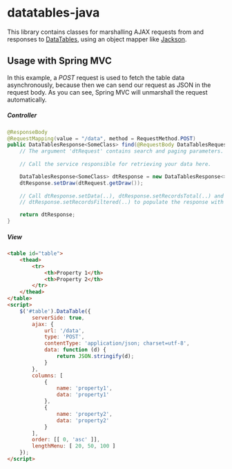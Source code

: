 # datatables-java
This library contains classes for marshalling AJAX requests from and responses to [DataTables](https://www.datatables.net/), using an object mapper like [Jackson](https://github.com/FasterXML/jackson).

## Usage with Spring MVC
In this example, a *POST* request is used to fetch the table data asynchronously, because then we can send our request as JSON in the request body. As you can see, Spring MVC will unmarshall the request automatically.

##### Controller
```java
@ResponseBody
@RequestMapping(value = "/data", method = RequestMethod.POST)
public DataTablesResponse<SomeClass> find(@RequestBody DataTablesRequest dtRequest) {
    // The argument 'dtRequest' contains search and paging parameters.
        
    // Call the service responsible for retrieving your data here.

    DataTablesResponse<SomeClass> dtResponse = new DataTablesResponse<>();
    dtResponse.setDraw(dtRequest.getDraw());
    
    // Call dtResponse.setData(..), dtResponse.setRecordsTotal(..) and
    // dtResponse.setRecordsFiltered(..) to populate the response with your data.

    return dtResponse;
}
```

##### View
```html
<table id="table">
    <thead>
        <tr>
            <th>Property 1</th>
            <th>Property 2</th>
        </tr>
    </thead>
</table>
<script>
    $('#table').DataTable({
        serverSide: true,
        ajax: {
            url: '/data',
            type: 'POST',
            contentType: 'application/json; charset=utf-8',
            data: function (d) {
                return JSON.stringify(d);
            }
        },
        columns: [
            {
                name: 'property1',
                data: 'property1'
            },
            {
                name: 'property2',
                data: 'property2'
            }
        ],
        order: [[ 0, 'asc' ]],
        lengthMenu: [ 20, 50, 100 ]
    });
</script>
```
